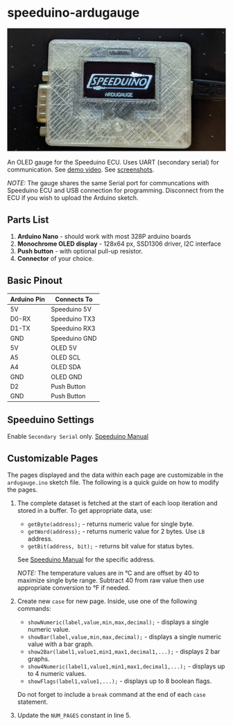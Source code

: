 # speeduino-ardugauge

![speeduino-ardugauge](images/ardugauge.jpeg)

An OLED gauge for the Speeduino ECU. Uses UART (secondary serial) for communication. See [demo video](https://youtu.be/CHvzBlRpPmE). See [screenshots](images/).

_NOTE:_ The gauge shares the same Serial port for communcations with Speeduino ECU and USB connection for programming. Disconnect from the ECU if you wish to upload the Arduino sketch.

## Parts List

1. **Arduino Nano** - should work with most 328P arduino boards
2. **Monochrome OLED display** - 128x64 px, SSD1306 driver, I2C interface
3. **Push button** - with optional pull-up resistor.
4. **Connector** of your choice.

## Basic Pinout

| Arduino Pin | Connects To   |
| ----------- | ------------- |
| 5V          | Speeduino 5V  |
| D0-RX       | Speeduino TX3 |
| D1-TX       | Speeduino RX3 |
| GND         | Speeduino GND |
| 5V          | OLED 5V       |
| A5          | OLED SCL      |
| A4          | OLED SDA      |
| GND         | OLED GND      |
| D2          | Push Button   |
| GND         | Push Button   |

## Speeduino Settings

Enable `Secondary Serial` only. [Speeduino Manual](https://wiki.speeduino.com/en/Secondary_Serial_IO_interface)

## Customizable Pages

The pages displayed and the data within each page are customizable in the `ardugauge.ino` sketch file. The following is a quick guide on how to modify the pages.

1. The complete dataset is fetched at the start of each loop iteration and stored in a buffer. To get appropriate data, use:

   - `getByte(address);` - returns numeric value for single byte.
   - `getWord(address);` - returns numeric value for 2 bytes. Use `LB` address.
   - `getBit(address, bit);` - returns bit value for status bytes.

   See [Speeduino Manual](https://wiki.speeduino.com/en/Secondary_Serial_IO_interface) for the specific address.

   _NOTE:_ The temperature values are in °C and are offset by 40 to maximize single byte range. Subtract 40 from raw value then use appropriate conversion to °F if needed.

2. Create new `case` for new page. Inside, use one of the following commands:

   - `showNumeric(label,value,min,max,decimal);` - displays a single numeric value.
   - `showBar(label,value,min,max,decimal);` - displays a single numeric value with a bar graph.
   - `show2Bar(label1,value1,min1,max1,decimal1,...);` - displays 2 bar graphs.
   - `show4Numeric(label1,value1,min1,max1,decimal1,...);` - displays up to 4 numeric values.
   - `showFlags(label1,value1,...);` - displays up to 8 boolean flags.

   Do not forget to include a `break` command at the end of each `case` statement.

3. Update the `NUM_PAGES` constant in line 5.
